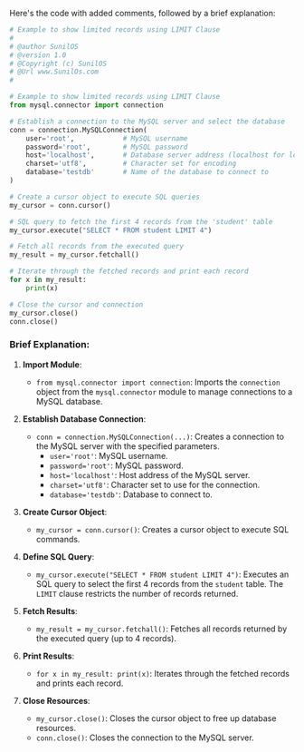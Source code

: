 Here's the code with added comments, followed by a brief explanation:

```python
# Example to show limited records using LIMIT Clause
#
# @author SunilOS  
# @version 1.0
# @Copyright (c) SunilOS  
# @Url www.SunilOs.com
# 

# Example to show limited records using LIMIT Clause
from mysql.connector import connection

# Establish a connection to the MySQL server and select the database
conn = connection.MySQLConnection(
    user='root',            # MySQL username
    password='root',        # MySQL password
    host='localhost',       # Database server address (localhost for local server)
    charset='utf8',         # Character set for encoding
    database='testdb'       # Name of the database to connect to
)

# Create a cursor object to execute SQL queries
my_cursor = conn.cursor()

# SQL query to fetch the first 4 records from the 'student' table
my_cursor.execute("SELECT * FROM student LIMIT 4")

# Fetch all records from the executed query
my_result = my_cursor.fetchall()

# Iterate through the fetched records and print each record
for x in my_result:
    print(x)

# Close the cursor and connection
my_cursor.close()
conn.close()
```

### Brief Explanation:

1. **Import Module**:
   - `from mysql.connector import connection`: Imports the `connection` object from the `mysql.connector` module to manage connections to a MySQL database.

2. **Establish Database Connection**:
   - `conn = connection.MySQLConnection(...)`: Creates a connection to the MySQL server with the specified parameters.
     - `user='root'`: MySQL username.
     - `password='root'`: MySQL password.
     - `host='localhost'`: Host address of the MySQL server.
     - `charset='utf8'`: Character set to use for the connection.
     - `database='testdb'`: Database to connect to.

3. **Create Cursor Object**:
   - `my_cursor = conn.cursor()`: Creates a cursor object to execute SQL commands.

4. **Define SQL Query**:
   - `my_cursor.execute("SELECT * FROM student LIMIT 4")`: Executes an SQL query to select the first 4 records from the `student` table. The `LIMIT` clause restricts the number of records returned.

5. **Fetch Results**:
   - `my_result = my_cursor.fetchall()`: Fetches all records returned by the executed query (up to 4 records).

6. **Print Results**:
   - `for x in my_result: print(x)`: Iterates through the fetched records and prints each record.

7. **Close Resources**:
   - `my_cursor.close()`: Closes the cursor object to free up database resources.
   - `conn.close()`: Closes the connection to the MySQL server.